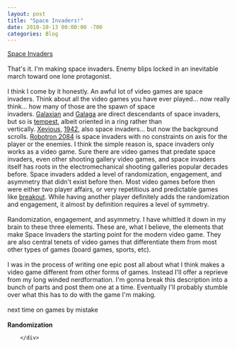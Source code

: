 ```yaml
---
layout: post
title: "Space Invaders!"
date: 2010-10-13 00:00:00 -700
categories: Blog
---
```


<div class="blog-content">
				<div class="paragraph" style='text-align:left;'><a href="http://en.wikipedia.org/wiki/Space_Invaders" style="">Space Invaders</a><br><br>That's it. I'm making space invaders. Enemy blips locked in an inevitable march toward one lone protagonist.<br><br>I think I come by it honestly. An awful lot of video games are space invaders. Think about all the video games you have ever played... now really think... how many of those are the spawn of space invaders.&nbsp;<a href="http://en.wikipedia.org/wiki/Galaxian" style="">Galaxian</a>&nbsp;and&nbsp;<a href="http://en.wikipedia.org/wiki/Galaga" style="">Galaga</a>&nbsp;are direct descendants of space invaders, but so is&nbsp;<a href="http://en.wikipedia.org/wiki/Tempest_(arcade_game)" style="">tempest</a>, albeit oriented in a ring rather than vertically.&nbsp;<a href="http://en.wikipedia.org/wiki/Xevious" style="">Xevious</a>,&nbsp;<a href="http://en.wikipedia.org/wiki/1942_(video_game)" style="">1942</a>, also space invaders... but now the background scrolls.&nbsp;<a href="http://en.wikipedia.org/wiki/Robotron:_2084" style="">Robotron 2084</a>&nbsp;is space invaders with no constraints on axis for the player or the enemies. I think the simple reason is, space invaders only works as a video game. Sure there are video games that predate space invaders, even other shooting gallery video games, and space invaders itself has roots in the electromechanical shooting galleries popular decades before. Space invaders added a level of randomization, engagement, and asymmetry that didn't exist before then. Most video games before then were either two player affairs, or very repetitious and predictable games like&nbsp;<a href="http://en.wikipedia.org/wiki/Breakout_(video_game)" style="">breakout</a>. While having another player definitely adds the randomization and engagement, it almost by definition requires a level of symmetry.<br><br>Randomization, engagement, and asymmetry. I have whittled it down in my brain to these three elements. These are, what I believe, the elements that make Space Invaders the starting point for the modern video game. They are also central tenets of video games that differentiate them from most other types of games (board games, sports, etc).<br><br>I was in the process of writing one epic post all about what I think makes a video game different from other forms of games. Instead I'll offer a reprieve from my long winded nerdformation. I'm gonna break this description into a bunch of parts and post them one at a time. Eventually I'll probably stumble over what this has to do with the game I'm making.<br><br>next time on games by mistake<br><br><strong style="">Randomization</strong><br></div>

		</div>
        